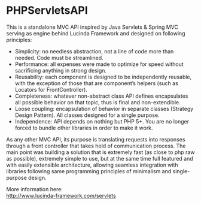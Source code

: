 # PHPServletsAPI

This is a standalone MVC API inspired by Java Servlets & Spring MVC serving as engine behind Lucinda Framework and designed on following principles:

- Simplicity: no needless abstraction, not a line of code more than needed. Code must be streamlined.
- Performance: all expenses were made to optimize for speed without sacrificing anything in strong design.
- Reusability: each component is designed to be independently reusable, with the exception of those that are component’s helpers (such as Locators for FrontController).
- Completeness: whatever non-abstract class API defines encapsulates all possible behavior on that topic, thus is final and non-extendible.
- Loose coupling: encapsulation of behavior in separate classes (Strategy Design Pattern). All classes designed for a single purpose.
- Independence: API depends on nothing but PHP 5+. You are no longer forced to bundle other libraries in order to make it work.

As any other MVC API, its purpose is translating requests into responses through a front controller that takes hold of communication process. The main point was building a solution that is extremely fast (as close to php raw as possible), extremely simple to use, but at the same time full featured and with easily extensible architecture, allowing seamless integration with libraries following same programming principles of minimalism and single-purpose design.

More information here:<br/>
http://www.lucinda-framework.com/servlets
